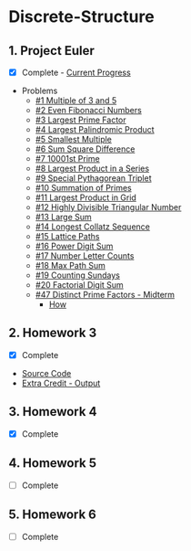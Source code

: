 # Discrete-Structure

## 1. Project Euler
  - [x] Complete - [Current Progress](./Progress.jpg)
  - Problems
    - [#1 Multiple of 3 and 5](./%231%20-%20Multiples%20of%203%20and%205)
    - [#2 Even Fibonacci Numbers](./%232%20-%20Even%20Fibonacci%20Numbers)
    - [#3 Largest Prime Factor](./%233%20-%20Largest%20Prime%20Factor)
    - [#4 Largest Palindromic Product](./%234%20-%20Largest%20Palindromic%20Product)
    - [#5 Smallest Multiple](./%235%20-%20Smallest%20Multiple)
    - [#6 Sum Square Difference](./%236%20-%20Sum%20Square%20Difference)
    - [#7 10001st Prime](./%237%20-%2010001st%20Prime)
    - [#8 Largest Product in a Series](./%238%20-%20Largest%20Product%20in%20a%20Series)
    - [#9 Special Pythagorean Triplet](./%239%20-%20Special%20Pythagorean%20Triplet)
    - [#10 Summation of Primes](./%2310%20-%20Summation%20of%20Primes)
    - [#11 Largest Product in Grid](./%2311%20-%20Largest%20Product%20in%20Grid)
    - [#12 Highly Divisible Triangular Number](./%2312%20-%20Highly%20Divisible%20Triangular%20Number)
    - [#13 Large Sum](./%2313%20-%20Large%20Sum)
    - [#14 Longest Collatz Sequence](./14%23%20-%20Longest%20Collatz%20Sequence)
    - [#15 Lattice Paths](./%2315%20-%20Lattice%20Paths)
    - [#16 Power Digit Sum](./%2316%20-%20Power%20Digit%20Sum)
    - [#17 Number Letter Counts](./%2317%20-%20Number%20Letter%20Counts)
    - [#18 Max Path Sum](./%2318%20-%20Max%20Path%20Sum)
    - [#19 Counting Sundays](./%2319%20-%20Counting%20Sundays)
    - [#20 Factorial Digit Sum](./%2320%20-%20Factorial%20Digit%20Sum)
    - [#47 Distinct Prime Factors - Midterm](./%2347%20-%20Distinct%20Prime%20Factors)
      - [How](./How%20%2347%20works)

## 2. Homework 3
  - [x] Complete
  - [Source Code](./RSA%20Encryption%20-%20Source)
  - [Extra Credit - Output](./RSA%20Encryption%20-%20Output)
## 3. Homework 4
  - [x] Complete
## 4. Homework 5
  - [ ] Complete
## 5. Homework 6
  - [ ] Complete
